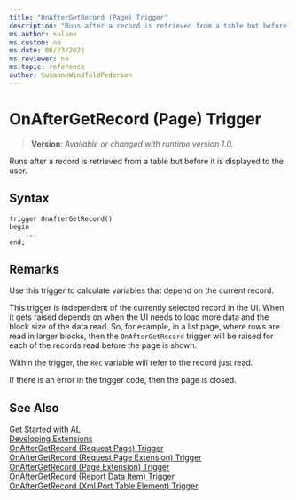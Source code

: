 ```yaml
---
title: "OnAfterGetRecord (Page) Trigger"
description: "Runs after a record is retrieved from a table but before it is displayed to the user."
ms.author: solsen
ms.custom: na
ms.date: 06/23/2021
ms.reviewer: na
ms.topic: reference
author: SusanneWindfeldPedersen
---
```

[//]: # (START>DO_NOT_EDIT)
[//]: # (IMPORTANT:Do not edit any of the content between here and the END>DO_NOT_EDIT.)
[//]: # (Any modifications should be made in the .xml files in the ModernDev repo.)

# OnAfterGetRecord (Page) Trigger
> **Version**: _Available or changed with runtime version 1.0._

Runs after a record is retrieved from a table but before it is displayed to the user.


## Syntax
```AL
trigger OnAfterGetRecord()
begin
    ...
end;
```



[//]: # (IMPORTANT: END>DO_NOT_EDIT)

## Remarks  

Use this trigger to calculate variables that depend on the current record. 

This trigger is independent of the currently selected record in the UI. When it gets raised depends on when the UI needs to load more data and the block size of the data read. So, for example, in a list page, where rows are read in larger blocks, then the `OnAfterGetRecord` trigger will be raised for each of the records read before the page is shown.

Within the trigger, the `Rec` variable will refer to the record just read.
  
If there is an error in the trigger code, then the page is closed.

## See Also  
[Get Started with AL](../../devenv-get-started.md)  
[Developing Extensions](../../devenv-dev-overview.md)  
[OnAfterGetRecord (Request Page) Trigger](../requestpage/devenv-onaftergetrecord-requestpage-trigger.md)  
[OnAfterGetRecord (Request Page Extension) Trigger](../requestpageextension/devenv-onaftergetrecord-requestpageextension-trigger.md)  
[OnAfterGetRecord (Page Extension) Trigger](../pageextension/devenv-onaftergetrecord-pageextension-trigger.md)  
[OnAfterGetRecord (Report Data Item) Trigger](../reportdataitem/devenv-onaftergetrecord-reportdataitem-trigger.md)  
[OnAfterGetRecord (Xml Port Table Element) Trigger](../xmlporttableelement/devenv-onaftergetrecord-xmlporttableelement-trigger.md)
